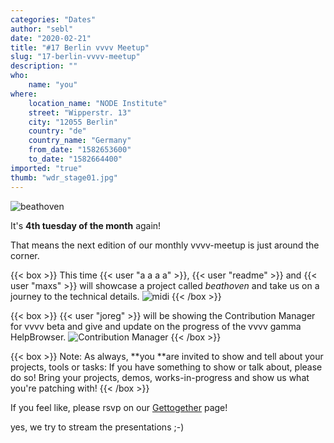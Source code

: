 ```yaml
---
categories: "Dates"
author: "sebl"
date: "2020-02-21"
title: "#17 Berlin vvvv Meetup"
slug: "17-berlin-vvvv-meetup"
description: ""
who: 
    name: "you"
where: 
    location_name: "NODE Institute"
    street: "Wipperstr. 13"
    city: "12055 Berlin"
    country: "de"
    country_name: "Germany"
    from_date: "1582653600"
    to_date: "1582664400"
imported: "true"
thumb: "wdr_stage01.jpg"
---
```



![beathoven](wdr_stage01.jpg) 



It's  **4th tuesday of the month** again!

That means the next edition of our monthly vvvv-meetup is just around the corner.


{{< box >}}
This time {{< user "a a a a" >}}, {{< user "readme" >}} and {{< user "maxs" >}} will showcase a project called *beathoven* and take us on a journey to the technical details.
![midi](image.png) {{< /box >}}




{{< box >}}
{{< user "joreg" >}} will be showing the Contribution Manager for vvvv beta and give and update on the progress of the vvvv gamma HelpBrowser.
![Contribution Manager](grafik.png) {{< /box >}}




{{< box >}}
Note:
As always, **you **are invited to show and tell about your projects, tools or tasks: If you have something to show or talk about, please do so! Bring your projects, demos, works-in-progress and show us what you're patching with!
{{< /box >}}


If you feel like, please rsvp on our [Gettogether](https://gettogether.community/events/3957/vvvv-berlin-meetup-17/) page!


yes, we try to stream the presentations ;-)